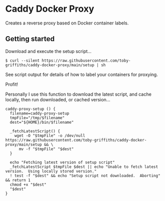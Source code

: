 # Caddy Docker Proxy

Creates a reverse proxy based on Docker container labels.

## Getting started

Download and execute the setup script… 

```
$ curl --silent https://raw.githubusercontent.com/toby-griffiths/caddy-docker-proxy/main/setup | sh
```

See script output for details of how to label your containers for proxying.

Profit!

Personally I use this function to download the latest script, and cache locally,
then run downloaded, or cached version…

```
caddy-proxy-setup () {
  filename=caddy-proxy-setup
  tmpFile="/tmp/$filename"
  dest="${HOME}/bin/$filename"

  _fetchLatestScript() {
    wget -O "$tmpFile" -o /dev/null https://raw.githubusercontent.com/toby-griffiths/caddy-docker-proxy/main/setup && \
      mv -f "$tmpFile" "$dest"
  }

  echo "Fetching latest version of setup script"
  _fetchLatestScript $tmpFile $dest || echo "Unable to fetch latest version.  Using locally stored version."
  ! test -f "$dest" && echo "Setup script not downloaded.  Aborting" && return 1
  chmod +x "$dest"
  "$dest"
}
```
